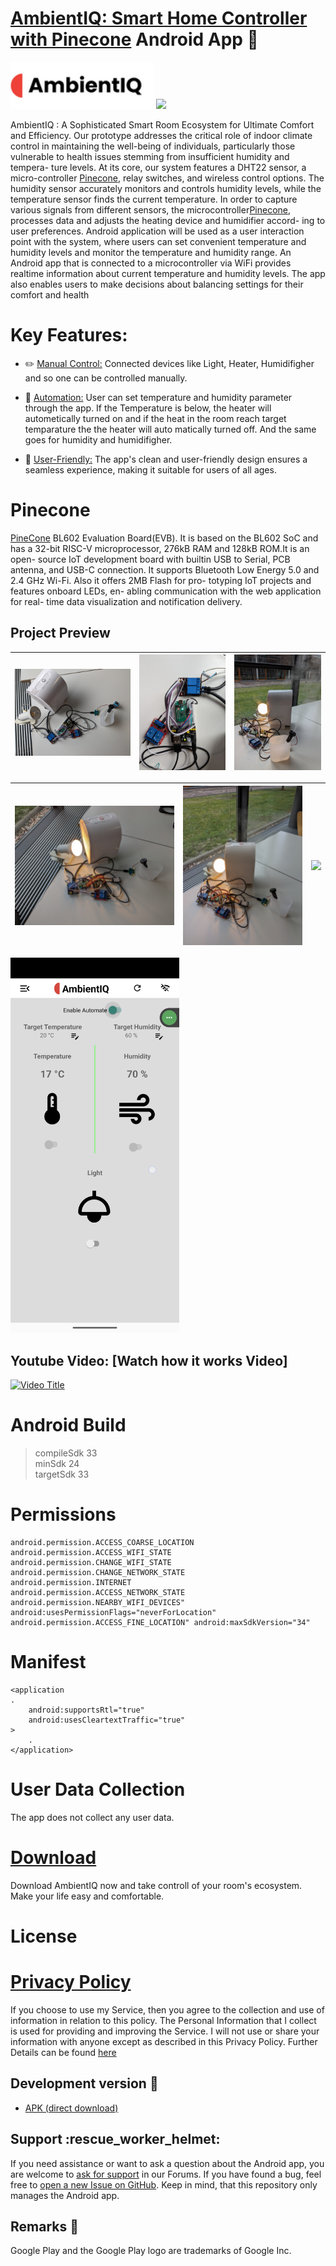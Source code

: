 # [AmbientIQ: Smart Home Controller with Pinecone](https://ambientiq.dorik.io/) Android App  📱
<a href=""><img src="app/src/main/res/drawable/alter_logo.png?raw=true" height="75"></a> <a href=""><img src="https://play.google.com/intl/en_us/badges/images/generic/en_badge_web_generic.png" height="75"></a>

AmbientIQ : A Sophisticated Smart Room Ecosystem for Ultimate Comfort and Efficiency. Our prototype addresses the critical role of indoor climate control in maintaining the well-being of individuals, particularly those vulnerable to health issues stemming from insufficient humidity and tempera- ture levels. At its core, our system features a DHT22 sensor, a micro-controller [Pinecone](https://wiki.pine64.org/wiki/PineCone#PineCone_BL602_EVB_information_and_schematics), relay switches, and wireless control options. The humidity sensor accurately monitors and controls humidity levels, while the temperature sensor finds the current temperature. In order to capture various signals from different sensors, the microcontroller[Pinecone](https://wiki.pine64.org/wiki/PineCone#PineCone_BL602_EVB_information_and_schematics), processes data and adjusts the heating device and humidifier accord- ing to user preferences. Android application will be used as a user interaction point with the system, where users can set convenient temperature and humidity levels and monitor the temperature and humidity range. An Android app that is connected to a microcontroller via WiFi provides realtime information about current temperature and humidity levels. The app also enables users to make decisions about balancing settings for their comfort and health

Key Features:
=====

+ ✏️ [Manual Control:]() Connected devices like Light, Heater, Humidifigher and so one can be controlled manually.

+ 🌟 [Automation:]() User can set temperature and humidity parameter through the app. If the Temperature is below, the heater will autometically turned on and if the heat in the room reach target temparature the the heater will auto matically turned off. And the same goes for humidity and humidifigher.
  
+ 🌟 [User-Friendly:]() The app's clean and user-friendly design ensures a seamless experience, making it suitable for users of all ages.
    
Pinecone
=======
[PineCone](https://pine64.com/product/pinecone-bl602-evaluation-board/) BL602 Evaluation Board(EVB). It is based on the BL602 SoC and has a 32-bit RISC-V microprocessor, 276kB RAM and 128kB ROM.It is an open- source IoT development board with builtin USB to Serial, PCB antenna, and USB-C connection. It supports Bluetooth Low Energy 5.0 and 2.4 GHz Wi-Fi. Also it offers 2MB Flash for pro- totyping IoT projects and features onboard LEDs, en- abling communication with the web application for real- time data visualization and notification delivery.


## Project Preview

| <img src="WorkingDemo/PXL_20240123_140612173.jpg"> | <img src="WorkingDemo/PXL_20240123_140616207.jpg">  |<img src="WorkingDemo/PXL_20240123_140709664.jpg"> |
| ---------------------------------------------- | -------------------------------------------- | ------------------------------------------- | 

| <img src="WorkingDemo/PXL_20240123_140957827.jpg"> | <img src="WorkingDemo/PXL_20240123_141002799.jpg"> | <img src="WorkingDemo/PXL_20240123_141008928.MP.jpg"> |
| ------------------------------------------- | ------------------------------------------- | ------------------------------------------- |

<img src="WorkingDemo/Screenshot_20240123-132001.png" height="600">

## Youtube Video: [Watch how it works Video]

[![Video Title](https://img.youtube.com/vi/8Qv4h271Ef4/0.jpg)](https://www.youtube.com/watch?v=8Qv4h271Ef4)

Android Build
=====
>compileSdk 33 <br>
>minSdk 24 <br>
>targetSdk 33 <br>

    
Permissions
=======    
    
    android.permission.ACCESS_COARSE_LOCATION
    android.permission.ACCESS_WIFI_STATE
    android.permission.CHANGE_WIFI_STATE
    android.permission.CHANGE_NETWORK_STATE
    android.permission.INTERNET
    android.permission.ACCESS_NETWORK_STATE
    android.permission.NEARBY_WIFI_DEVICES" android:usesPermissionFlags="neverForLocation"
    android.permission.ACCESS_FINE_LOCATION" android:maxSdkVersion="34"


Manifest
=======    
    <application
    .
        android:supportsRtl="true"
        android:usesCleartextTraffic="true"
    >
        .
    </application>


User Data Collection
=======
The app does not collect any user data.

[Download]()
========
Download AmbientIQ now and take controll of your room's ecosystem. Make your life easy and comfortable.


License
=======



# [Privacy Policy](https://sites.google.com/view/trinkbrunnen-privacy-policy/home)

If you choose to use my Service, then you agree to the collection and use of information in relation to this policy. The Personal Information that I collect is used for providing and improving the Service. I will not use or share your information with anyone except as described in this Privacy Policy. Further Details can be found [here]()


## Development version :hammer:
*   [APK (direct download)]()


## Support :rescue\_worker\_helmet:

If you need assistance or want to ask a question about the Android app, you are welcome to [ask for support](mailto:to.nazmos.sakib@gmail.com) in our Forums. If you have found a bug, feel free to [open a new Issue on GitHub](). Keep in mind, that this repository only manages the Android app. 

## Remarks :scroll:

Google Play and the Google Play logo are trademarks of Google Inc.
    
